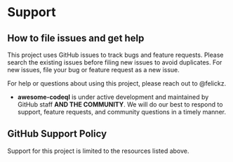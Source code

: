 
# Support 

## How to file issues and get help

This project uses GitHub issues to track bugs and feature requests. Please search the existing issues before filing new issues to avoid duplicates. For new issues, file your bug or feature request as a new issue.

For help or questions about using this project, please reach out to @felickz.

- **awesome-codeql** is under active development and maintained by GitHub staff **AND THE COMMUNITY**. We will do our best to respond to support, feature requests, and community questions in a timely manner.

## GitHub Support Policy

Support for this project is limited to the resources listed above.

